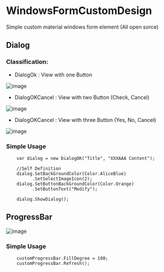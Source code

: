 # WindowsFormCustomDesign
Simple custom material windows form element (All open sorce)

## Dialog

### Classification:
 - DialogOk : View with one Button 

![image](https://user-images.githubusercontent.com/20264622/107007688-d71eab00-67cd-11eb-9ac8-94a22f37c4b9.png)

 - DialogOKCancel : View with two Button (Check, Cancel)

![image](https://user-images.githubusercontent.com/20264622/107007779-f6b5d380-67cd-11eb-82d8-bd61d6e05802.png)

 - DialogOKCancel : View with three Button (Yes, No, Cancel)

![image](https://user-images.githubusercontent.com/20264622/107008017-3e3c5f80-67ce-11eb-9063-84583d319056.png)

### Simple Usage

```
    var dialog = new DialogOK("Title", "XXXAAA Content");

    //Self Definition
    dialog.SetBackGroundColor(Color.AliceBlue)
          .SetSelectImageIcon(2);
    dialog.SetButtonBackGroundColor(Color.Orange)
          .SetButtonText("Modify");

    dialog.ShowDialog();
```

## ProgressBar


![image](https://user-images.githubusercontent.com/20264622/107008369-ab4ff500-67ce-11eb-8892-f075bd35b683.png)

### Simple Usage

```
    customProgressBar.FillDegree = 100;
    customProgressBar.Refresh();
```


